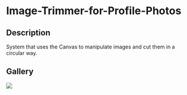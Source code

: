# Image-Trimmer-for-Profile-Photos
## Description
System that uses the Canvas to manipulate images and cut them in a circular way.

## Gallery
![](https://media.giphy.com/media/2YaL592IeluPrRn4ZA/giphy.gif)

